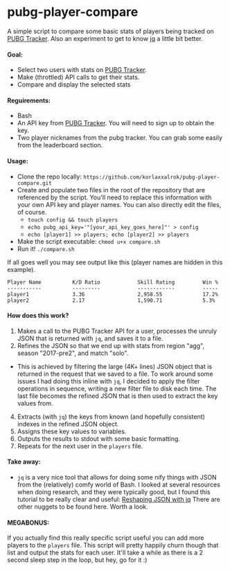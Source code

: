 # pubg-player-compare

A simple script to compare some basic stats of players being tracked on [PUBG Tracker](https://pubgtracker.com). Also an experiment to get to know [jq](https://stedolan.github.io/jq/) a little bit better.

#### Goal:
* Select two users with stats on [PUBG Tracker](https://pubgtracker.com).
* Make (throttled) API calls to get their stats.
* Compare and display the selected stats

#### Reguirements:
* Bash
* An API key from [PUBG Tracker](https://pubgtracker.com/site-api). You will need to sign up to obtain the key.
* Two player nicknames from the pubg tracker. You can grab some easily from the leaderboard section.

#### Usage:
* Clone the repo locally: ```https://github.com/korlaxxalrok/pubg-player-compare.git```
* Create and populate two files in the root of the repository that are referenced by the script. You'll need to replace this information with your own API key and player names. You can also directly edit the files, of course.
  * ```touch config && touch players```
  * ```echo pubg_api_key='"[your_api_key_goes_here]"' > config```
  * ```echo [player1] >> players; echo [player2] >> players``` 
* Make the script executable: ```chmod u+x compare.sh```
* Run it! ```./compare.sh```

If all goes well you may see output like this (player names are hidden in this example).
```
Player Name          K/D Ratio            Skill Rating         Win %
-----------          ---------            ------------         -----
player1              3.36                 2,958.55             17.2%
player2              2.17                 1,590.71             5.3%
```

#### How does this work?
1. Makes a call to the PUBG Tracker API for a user, processes the unruly JSON that is returned with `jq`, and saves it to a file.
3. Refines the JSON so that we end up with stats from region "agg", season "2017-pre2", and match "solo".
* This is achieved by filtering the large (4K+ lines) JSON object that is returned in the request that we saved to a file. To work around some issues I had doing this inline with `jq`, I decided to apply the filter operations in sequence, writing a new filter file to disk each time. The last file becomes the refined JSON that is then used to extract the key values from.
4. Extracts (with `jq`) the keys from known (and hopefully consistent) indexes in the refined JSON object.
5. Assigns these key values to variables.
6. Outputs the results to stdout with some basic formatting.
7. Repeats for the next user in the `players` file.

#### Take away:
* `jq` is a very nice tool that allows for doing some nify things with JSON from the (relatively) comfy world of Bash. I looked at several resources when doing research, and they were typically good, but I found this tutorial to be really clear and useful: [Reshaping JSON with jq](http://programminghistorian.org/lessons/json-and-jq) There are other nuggets to be found here. Worth a look.

#### MEGABONUS:
If you actually find this really specific script useful you can add more players to the `players` file. This script will pretty happily churn though that list and output the stats for each user. It'll take a while as there is a 2 second sleep step in the loop, but hey, go for it :)
